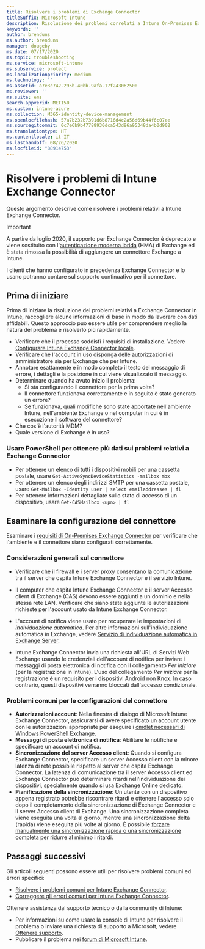 ```yaml
---
title: Risolvere i problemi di Exchange Connector
titleSuffix: Microsoft Intune
description: Risoluzione dei problemi correlati a Intune On-Premises Exchange Connector.
keywords: ''
author: brenduns
ms.author: brenduns
manager: dougeby
ms.date: 07/17/2020
ms.topic: troubleshooting
ms.service: microsoft-intune
ms.subservice: protect
ms.localizationpriority: medium
ms.technology: ''
ms.assetid: a7e3c742-295b-40bb-9afa-17f243062500
ms.reviewer: ''
ms.suite: ems
search.appverid: MET150
ms.custom: intune-azure
ms.collection: M365-identity-device-management
ms.openlocfilehash: 57a7b232b7391d6b8716d4c2a56d69b44f6c07ee
ms.sourcegitcommit: 0c7e6b9b47788930dca543d86a95348da4b0d902
ms.translationtype: HT
ms.contentlocale: it-IT
ms.lasthandoff: 08/26/2020
ms.locfileid: "88914753"
---
```

# <a name="troubleshoot-the-intune-exchange-connector"></a>Risolvere i problemi di Intune Exchange Connector

Questo argomento descrive come risolvere i problemi relativi a Intune Exchange Connector.

> [!IMPORTANT]
>
> A partire da luglio 2020, il supporto per Exchange Connector è deprecato e viene sostituito con l'[autenticazione moderna ibrida](/office365/enterprise/hybrid-modern-auth-overview) (HMA) di Exchange ed è stata rimossa la possibilità di aggiungere un connettore Exchange a Intune.
>
> I clienti che hanno configurato in precedenza Exchange Connector e lo usano potranno contare sul supporto continuativo per il connettore.


## <a name="before-you-start"></a>Prima di iniziare

Prima di iniziare la risoluzione dei problemi relativi a Exchange Connector in Intune, raccogliere alcune informazioni di base in modo da lavorare con dati affidabili. Questo approccio può essere utile per comprendere meglio la natura del problema e risolverlo più rapidamente.

- Verificare che il processo soddisfi i requisiti di installazione. Vedere [Configurare Intune Exchange Connector locale](exchange-connector-install.md).
- Verificare che l'account in uso disponga delle autorizzazioni di amministratore sia per Exchange che per Intune.
- Annotare esattamente e in modo completo il testo del messaggio di errore, i dettagli e la posizione in cui viene visualizzato il messaggio.
- Determinare quando ha avuto inizio il problema: 
  - Si sta configurando il connettore per la prima volta? 
  - Il connettore funzionava correttamente e in seguito è stato generato un errore?
  - Se funzionava, quali modifiche sono state apportate nell'ambiente Intune, nell'ambiente Exchange o nel computer in cui è in esecuzione il software del connettore?
- Che cos'è l'autorità MDM?
- Quale versione di Exchange è in uso?

### <a name="use-powershell-to-get-more-data-on-exchange-connector-issues"></a>Usare PowerShell per ottenere più dati sui problemi relativi a Exchange Connector

- Per ottenere un elenco di tutti i dispositivi mobili per una cassetta postale, usare `Get-ActiveSyncDeviceStatistics -mailbox mbx`
- Per ottenere un elenco degli indirizzi SMTP per una cassetta postale, usare `Get-Mailbox -Identity user | select emailaddresses | fl`
- Per ottenere informazioni dettagliate sullo stato di accesso di un dispositivo, usare `Get-CASMailbox <upn> | fl`

## <a name="review-the-connector-configuration"></a>Esaminare la configurazione del connettore

Esaminare i [requisiti di On-Premises Exchange Connector](exchange-connector-install.md#intune-exchange-connector-requirements) per verificare che l'ambiente e il connettore siano configurati correttamente. 

### <a name="general-considerations-for-the-connector"></a>Considerazioni generali sul connettore

- Verificare che il firewall e i server proxy consentano la comunicazione tra il server che ospita Intune Exchange Connector e il servizio Intune.

- Il computer che ospita Intune Exchange Connector e il server Accesso client di Exchange (CAS) devono essere aggiunti a un dominio e nella stessa rete LAN. Verificare che siano state aggiunte le autorizzazioni richieste per l'account usato da Intune Exchange Connector.

- L'account di notifica viene usato per recuperare le impostazioni di *individuazione automatica*. Per altre informazioni sull'individuazione automatica in Exchange, vedere [Servizio di individuazione automatica in Exchange Server](/exchange/architecture/client-access/autodiscover?view=exchserver-2016).

- Intune Exchange Connector invia una richiesta all'URL di Servizi Web Exchange usando le credenziali dell'account di notifica per inviare i messaggi di posta elettronica di notifica con il collegamento *Per iniziare* (per la registrazione in Intune). L'uso del collegamento *Per iniziare* per la registrazione è un requisito per i dispositivi Android non Knox. In caso contrario, questi dispositivi verranno bloccati dall'accesso condizionale.

### <a name="common-issues-for-connector-configurations"></a>Problemi comuni per le configurazioni del connettore

- **Autorizzazioni account**: Nella finestra di dialogo di Microsoft Intune Exchange Connector, assicurarsi di avere specificato un account utente con le autorizzazioni appropriate per eseguire i [cmdlet necessari di Windows PowerShell Exchange](exchange-connector-install.md#exchange-cmdlet-requirements).
- **Messaggi di posta elettronica di notifica**: Abilitare le notifiche e specificare un account di notifica.
- **Sincronizzazione del server Accesso client**: Quando si configura Exchange Connector, specificare un server Accesso client con la minore latenza di rete possibile rispetto al server che ospita Exchange Connector. La latenza di comunicazione tra il server Accesso client ed Exchange Connector può determinare ritardi nell'individuazione dei dispositivi, specialmente quando si usa Exchange Online dedicato.
- **Pianificazione della sincronizzazione**: Un utente con un dispositivo appena registrato potrebbe riscontrare ritardi e ottenere l'accesso solo dopo il completamento della sincronizzazione di Exchange Connector e il server Accesso client di Exchange. Una sincronizzazione completa viene eseguita una volta al giorno, mentre una sincronizzazione delta (rapida) viene eseguita più volte al giorno. È possibile [forzare manualmente una sincronizzazione rapida o una sincronizzazione completa](exchange-connector-install.md#manually-force-a-quick-sync-or-full-sync) per ridurre al minimo i ritardi.

## <a name="next-steps"></a>Passaggi successivi
Gli articoli seguenti possono essere utili per risolvere problemi comuni ed errori specifici:

- [Risolvere i problemi comuni per Intune Exchange Connector](troubleshoot-exchange-connector-common-problems.md).
- [Correggere gli errori comuni per Intune Exchange Connector](troubleshoot-exchange-connector-common-errors.md).

Ottenere assistenza dal supporto tecnico o dalla community di Intune:

- Per informazioni su come usare la console di Intune per risolvere il problema o inviare una richiesta di supporto a Microsoft, vedere [Ottenere supporto](../fundamentals/get-support.md). 
- Pubblicare il problema nei [forum di Microsoft Intune](/answers/products/mem).  
